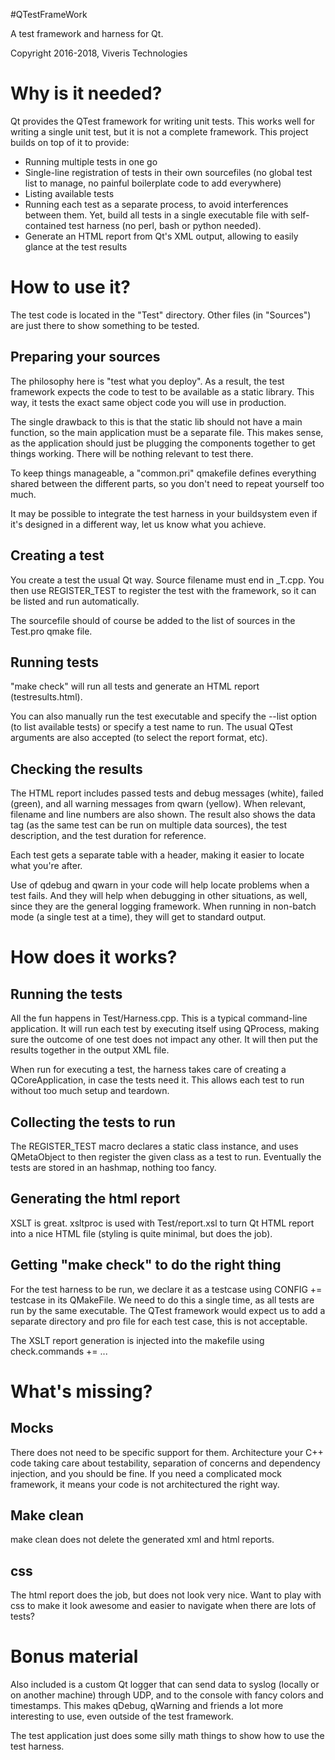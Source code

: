 #QTestFrameWork

A test framework and harness for Qt.

Copyright 2016-2018, Viveris Technologies

Why is it needed?
=================

Qt provides the QTest framework for writing unit tests. This works well for writing a single unit
test, but it is not a complete framework. This project builds on top of it to provide:
- Running multiple tests in one go
- Single-line registration of tests in their own sourcefiles (no global test list to manage, no
  painful boilerplate code to add everywhere)
- Listing available tests
- Running each test as a separate process, to avoid interferences between them. Yet, build all tests
  in a single executable file with self-contained test harness (no perl, bash or python needed).
- Generate an HTML report from Qt's XML output, allowing to easily glance at the test results

How to use it?
==============

The test code is located in the "Test" directory. Other files (in "Sources") are just there to show
something to be tested.

Preparing your sources
----------------------

The philosophy here is "test what you deploy". As a result, the test framework expects the code to
test to be available as a static library. This way, it tests the exact same object code you will use
in production.

The single drawback to this is that the static lib should not have a main function, so the main
application must be a separate file. This makes sense, as the application should just be plugging
the components together to get things working. There will be nothing relevant to test there.

To keep things manageable, a "common.pri" qmakefile defines everything shared between the different
parts, so you don't need to repeat yourself too much.

It may be possible to integrate the test harness in your buildsystem even if it's designed in a
different way, let us know what you achieve.

Creating a test
---------------

You create a test the usual Qt way. Source filename must end in \_T.cpp. You then use REGISTER\_TEST
to register the test with the framework, so it can be listed and run automatically.

The sourcefile should of course be added to the list of sources in the Test.pro qmake file.

Running tests
-------------

"make check" will run all tests and generate an HTML report (testresults.html).

You can also manually run the test executable and specify the --list option (to list available
tests) or specify a test name to run. The usual QTest arguments are also accepted (to select the
report format, etc).

Checking the results
--------------------

The HTML report includes passed tests and debug messages (white), failed (green), and all warning
messages from qwarn (yellow). When relevant, filename and line numbers are also shown. The result
also shows the data tag (as the same test can be run on multiple data sources), the test description,
and the test duration for reference.

Each test gets a separate table with a header, making it easier to locate what you're after.

Use of qdebug and qwarn in your code will help locate problems when a test fails. And they will help
when debugging in other situations, as well, since they are the general logging framework. When
running in non-batch mode (a single test at a time), they will get to standard output.

How does it works?
=================

Running the tests
-----------------

All the fun happens in Test/Harness.cpp. This is a typical command-line application.
It will run each test by executing itself using QProcess, making sure the outcome of one test does
not impact any other. It will then put the results together in the output XML file.

When run for executing a test, the harness takes care of creating a QCoreApplication, in case the
tests need it. This allows each test to run without too much setup and teardown.

Collecting the tests to run
---------------------------

The REGISTER\_TEST macro declares a static class instance, and uses QMetaObject to then register
the given class as a test to run. Eventually the tests are stored in an hashmap, nothing too fancy.

Generating the html report
--------------------------

XSLT is great. xsltproc is used with Test/report.xsl to turn Qt HTML report into a nice HTML file
(styling is quite minimal, but does the job).

Getting "make check" to do the right thing
------------------------------------------

For the test harness to be run, we declare it as a testcase using CONFIG += testcase in its QMakeFile.
We need to do this a single time, as all tests are run by the same executable. The QTest framework
would expect us to add a separate directory and pro file for each test case, this is not acceptable.

The XSLT report generation is injected into the makefile using check.commands += ...

What's missing?
===============

Mocks
-----

There does not need to be specific support for them. Architecture your C++ code taking care about
testability, separation of concerns and dependency injection, and you should be fine. If you need
a complicated mock framework, it means your code is not architectured the right way.

Make clean
----------

make clean does not delete the generated xml and html reports.

css
---

The html report does the job, but does not look very nice. Want to play with css to make it look
awesome and easier to navigate when there are lots of tests?

Bonus material
==============

Also included is a custom Qt logger that can send data to syslog (locally or on another machine)
through UDP, and to the console with fancy colors and timestamps. This makes qDebug, qWarning and
friends a lot more interesting to use, even outside of the test framework.

The test application just does some silly math things to show how to use the test harness.
